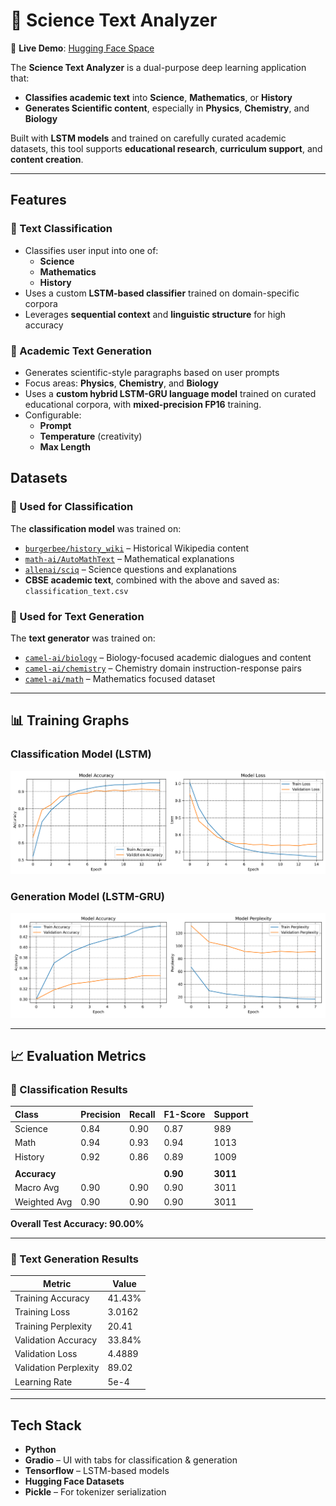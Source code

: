 # 📘 Science Text Analyzer

🔗 **Live Demo**: [Hugging Face Space](https://huggingface.co/spaces/nnsohamnn/Classification.Text_Gen)

The **Science Text Analyzer** is a dual-purpose deep learning application that:

-  **Classifies academic text** into **Science**, **Mathematics**, or **History**
-  **Generates Scientific content**, especially in **Physics**, **Chemistry**, and **Biology**

Built with **LSTM models** and trained on carefully curated academic datasets, this tool supports **educational research**, **curriculum support**, and **content creation**.

---

## Features

### 🔹 Text Classification

- Classifies user input into one of:
  - **Science**
  - **Mathematics**
  - **History**
- Uses a custom **LSTM-based classifier** trained on domain-specific corpora
- Leverages **sequential context** and **linguistic structure** for high accuracy

### 🔹 Academic Text Generation

- Generates scientific-style paragraphs based on user prompts
- Focus areas: **Physics**, **Chemistry**, and **Biology**
- Uses a **custom hybrid LSTM-GRU language model** trained on curated educational corpora, with **mixed-precision FP16** training.
- Configurable:
  - **Prompt**
  - **Temperature** (creativity)
  - **Max Length**

##  Datasets

### 🔸 Used for Classification

The **classification model** was trained on:

- [`burgerbee/history_wiki`](https://huggingface.co/datasets/burgerbee/history_wiki) – Historical Wikipedia content  
- [`math-ai/AutoMathText`](https://huggingface.co/datasets/math-ai/AutoMathText) – Mathematical explanations  
- [`allenai/sciq`](https://huggingface.co/datasets/allenai/sciq) – Science questions and explanations  
-  **CBSE academic text**, combined with the above and saved as: `classification_text.csv`

### 🔸 Used for Text Generation

The **text generator** was trained on:

- [`camel-ai/biology`](https://huggingface.co/datasets/camel-ai/biology) – Biology-focused academic dialogues and content  
- [`camel-ai/chemistry`](https://huggingface.co/datasets/camel-ai/chemistry) – Chemistry domain instruction-response pairs  
- [`camel-ai/math`](https://huggingface.co/datasets/camel-ai/chemistry) – Mathematics focused dataset

---

## 📊 Training Graphs

### Classification Model (LSTM)

![Classification Training Graph](plot/classification_training_graph.png)

### Generation Model (LSTM-GRU)

![Generation Training Graph](plot/generation_training_graph.png)

---
## 📈 Evaluation Metrics

### 🔹 Classification Results

| Class     | Precision | Recall | F1-Score | Support |
| :-------- | :-------- | :----- | :------- | :------ |
| Science   | 0.84      | 0.90   | 0.87     | 989     |
| Math      | 0.94      | 0.93   | 0.94     | 1013    |
| History   | 0.92      | 0.86   | 0.89     | 1009    |
|           |           |        |          |         |
| **Accuracy** |        |        | **0.90** | **3011**|
| Macro Avg | 0.90      | 0.90   | 0.90     | 3011    |
| Weighted Avg| 0.90      | 0.90   | 0.90     | 3011    |

**Overall Test Accuracy: 90.00%**

---

### 🔹 Text Generation Results

| Metric                | Value     |
|-----------------------|-----------|
| Training Accuracy     | 41.43%    |
| Training Loss         | 3.0162    |
| Training Perplexity   | 20.41     |
| Validation Accuracy   | 33.84%    |
| Validation Loss       | 4.4889    |
| Validation Perplexity | 89.02     |
| Learning Rate         | 5e-4      |

---



## Tech Stack

- **Python**
- **Gradio** – UI with tabs for classification & generation
- **Tensorflow** – LSTM-based models
- **Hugging Face Datasets**
- **Pickle** – For tokenizer serialization
